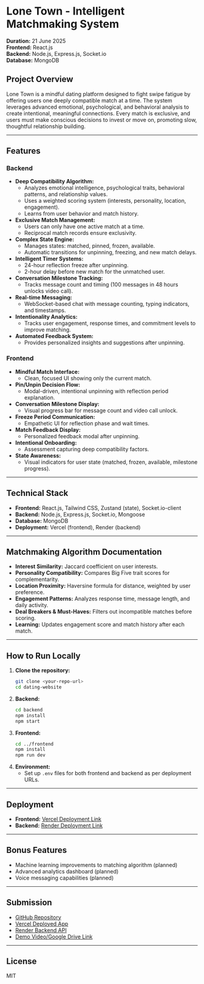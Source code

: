 # Lone Town - Intelligent Matchmaking System

**Duration:** 21 June 2025  
**Frontend:** React.js  
**Backend:** Node.js, Express.js, Socket.io  
**Database:** MongoDB

## Project Overview
Lone Town is a mindful dating platform designed to fight swipe fatigue by offering users one deeply compatible match at a time. The system leverages advanced emotional, psychological, and behavioral analysis to create intentional, meaningful connections. Every match is exclusive, and users must make conscious decisions to invest or move on, promoting slow, thoughtful relationship building.

---

## Features

### Backend
- **Deep Compatibility Algorithm:**
  - Analyzes emotional intelligence, psychological traits, behavioral patterns, and relationship values.
  - Uses a weighted scoring system (interests, personality, location, engagement).
  - Learns from user behavior and match history.
- **Exclusive Match Management:**
  - Users can only have one active match at a time.
  - Reciprocal match records ensure exclusivity.
- **Complex State Engine:**
  - Manages states: matched, pinned, frozen, available.
  - Automatic transitions for unpinning, freezing, and new match delays.
- **Intelligent Timer Systems:**
  - 24-hour reflection freeze after unpinning.
  - 2-hour delay before new match for the unmatched user.
- **Conversation Milestone Tracking:**
  - Tracks message count and timing (100 messages in 48 hours unlocks video call).
- **Real-time Messaging:**
  - WebSocket-based chat with message counting, typing indicators, and timestamps.
- **Intentionality Analytics:**
  - Tracks user engagement, response times, and commitment levels to improve matching.
- **Automated Feedback System:**
  - Provides personalized insights and suggestions after unpinning.

### Frontend
- **Mindful Match Interface:**
  - Clean, focused UI showing only the current match.
- **Pin/Unpin Decision Flow:**
  - Modal-driven, intentional unpinning with reflection period explanation.
- **Conversation Milestone Display:**
  - Visual progress bar for message count and video call unlock.
- **Freeze Period Communication:**
  - Empathetic UI for reflection phase and wait times.
- **Match Feedback Display:**
  - Personalized feedback modal after unpinning.
- **Intentional Onboarding:**
  - Assessment capturing deep compatibility factors.
- **State Awareness:**
  - Visual indicators for user state (matched, frozen, available, milestone progress).

---

## Technical Stack
- **Frontend:** React.js, Tailwind CSS, Zustand (state), Socket.io-client
- **Backend:** Node.js, Express.js, Socket.io, Mongoose
- **Database:** MongoDB
- **Deployment:** Vercel (frontend), Render (backend)

---

## Matchmaking Algorithm Documentation
- **Interest Similarity:** Jaccard coefficient on user interests.
- **Personality Compatibility:** Compares Big Five trait scores for complementarity.
- **Location Proximity:** Haversine formula for distance, weighted by user preference.
- **Engagement Patterns:** Analyzes response time, message length, and daily activity.
- **Deal Breakers & Must-Haves:** Filters out incompatible matches before scoring.
- **Learning:** Updates engagement score and match history after each match.

---

## How to Run Locally
1. **Clone the repository:**
   ```zsh
   git clone <your-repo-url>
   cd dating-website
   ```
2. **Backend:**
   ```zsh
   cd backend
   npm install
   npm start
   ```
3. **Frontend:**
   ```zsh
   cd ../frontend
   npm install
   npm run dev
   ```
4. **Environment:**
   - Set up `.env` files for both frontend and backend as per deployment URLs.

---

## Deployment
- **Frontend:** [Vercel Deployment Link](https://dating-website-chi.vercel.app)
- **Backend:** [Render Deployment Link](https://dating-website-z6zg.onrender.com)

---

## Bonus Features
- Machine learning improvements to matching algorithm (planned)
- Advanced analytics dashboard (planned)
- Voice messaging capabilities (planned)

---

## Submission
- [GitHub Repository](<your-repo-url>)
- [Vercel Deployed App](https://dating-website-chi.vercel.app)
- [Render Backend API](https://dating-website-z6zg.onrender.com)
- [Demo Video/Google Drive Link](<your-demo-link>)

---

## License
MIT
